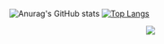 ![Anurag's GitHub stats](https://github-readme-stats.vercel.app/api?username=leston-64code&theme=shades-of-purple&show_icons=true)
[![Top Langs](https://github-readme-stats.vercel.app/api/top-langs/?username=leston-64code&theme=shades-of-purple)](https://github.com/anuraghazra/github-readme-stats)

<p align="center">
  <a href="https://skillicons.dev">
    <img src="https://skillicons.dev/icons?i=git,nodejs,figma,c,react,html,css,tailwindcss,express" />
  </a>
</p>
